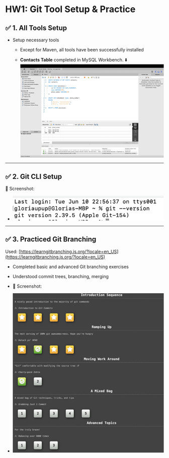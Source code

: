 # HW1: Git Tool Setup & Practice

## ✅ 1. All Tools Setup

- Setup necessary tools
  - Except for Maven, all tools have been successfully installed

  - **Contacts Table** completed in MySQL Workbench. ⬇️
  ![SQL](./hw1sql.png)

---

## ✅ 2. Git CLI Setup
📸 Screenshot: 
- ![gitCliSetUp.png](gitCliSetUp.png)
---

## ✅ 3. Practiced Git Branching

Used: [https://learngitbranching.js.org/?locale=en_US](https://learngitbranching.js.org/?locale=en_US)

- Completed basic and advanced Git branching exercises
- Understood commit trees, branching, merging

- 📸 Screenshot:
- ![Git Branching Practice](./gitGuide.png)